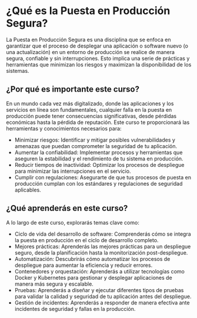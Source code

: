 # ¿Qué es la Puesta en Producción Segura?

La Puesta en Producción Segura es una disciplina que se enfoca en garantizar que el proceso de desplegar una aplicación o software nuevo (o una actualización) en un entorno de producción se realice de manera segura, confiable y sin interrupciones. Esto implica una serie de prácticas y herramientas que minimizan los riesgos y maximizan la disponibilidad de los sistemas.

## ¿Por qué es importante este curso?

En un mundo cada vez más digitalizado, donde las aplicaciones y los servicios en línea son fundamentales, cualquier falla en la puesta en producción puede tener consecuencias significativas, desde pérdidas económicas hasta la pérdida de reputación. Este curso te proporcionará las herramientas y conocimientos necesarios para:

- Minimizar riesgos: Identificar y mitigar posibles vulnerabilidades y amenazas que puedan comprometer la seguridad de tu aplicación.
- Aumentar la confiabilidad: Implementar procesos y herramientas que aseguren la estabilidad y el rendimiento de tu sistema en producción.
- Reducir tiempos de inactividad: Optimizar los procesos de despliegue para minimizar las interrupciones en el servicio.
- Cumplir con regulaciones: Asegurarte de que tus procesos de puesta en producción cumplan con los estándares y regulaciones de seguridad aplicables.

## ¿Qué aprenderás en este curso?

A lo largo de este curso, explorarás temas clave como:

- Ciclo de vida del desarrollo de software: Comprenderás cómo se integra la puesta en producción en el ciclo de desarrollo completo.
- Mejores prácticas: Aprenderás las mejores prácticas para un despliegue seguro, desde la planificación hasta la monitorización post-despliegue.
- Automatización: Descubrirás cómo automatizar los procesos de despliegue para aumentar la eficiencia y reducir errores.
- Contenedores y orquestación: Aprenderás a utilizar tecnologías como Docker y Kubernetes para gestionar y desplegar aplicaciones de manera más segura y escalable.
- Pruebas: Aprenderás a diseñar y ejecutar diferentes tipos de pruebas para validar la calidad y seguridad de tu aplicación antes del despliegue.
- Gestión de incidentes: Aprenderás a responder de manera efectiva ante incidentes de seguridad y fallas en la producción.
